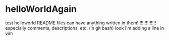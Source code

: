 
# helloWorldAgain
test
helloworld
README files can have anything written in them!!!!!!!!!!!!!!!
especially comments, descriptions, etc. 
(in git bash) look i'm adding a line in vim 
